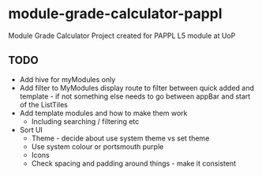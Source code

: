 # module-grade-calculator-pappl
Module Grade Calculator Project created for PAPPL L5 module at UoP

## TODO
* Add hive for myModules only
* Add filter to MyModules display route to filter between quick added and template - if not something else needs to go between appBar and start of the ListTiles
* Add template modules and how to make them work
  * Including searching / filtering etc
* Sort UI
  * Theme - decide about use system theme vs set theme
  * Use system colour or portsmouth purple
  * Icons
  * Check spacing and padding around things - make it consistent
